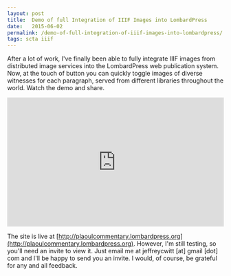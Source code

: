```yaml
---
layout: post
title:  Demo of full Integration of IIIF Images into LombardPress
date:   2015-06-02
permalink: /demo-of-full-integration-of-iiif-images-into-lombardpress/
tags: scta iiif
---
```


After a lot of work, I've finally been able to fully integrate IIIF images from distributed image services into the LombardPress web publication system. Now, at the touch of button you can quickly toggle images of diverse witnesses for each paragraph, served from different libraries throughout the world. Watch the demo and share.

<iframe src="https://www.youtube.com/embed/4lRCwFGD_Rw" width="100%" height="300px" frameborder="0" allowfullscreen="allowfullscreen"></iframe>

The site is live at [http://plaoulcommentary.lombardpress.org](http://plaoulcommentary.lombardpress.org). However, I'm still testing, so you'll need an invite to view it. Just email me at jeffreycwitt [at] gmail [dot] com and I'll be happy to send you an invite. I would, of course, be grateful for any and all feedback.
